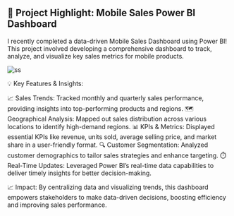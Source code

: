 ## 🚀 Project Highlight: Mobile Sales Power BI Dashboard

I recently completed a data-driven Mobile Sales Dashboard using Power BI! This project involved developing a comprehensive dashboard to track, analyze, and visualize key sales metrics for mobile products.

![ss](https://github.com/user-attachments/assets/d09e0aa9-e554-4e11-985a-0191876e70c3)

💡 Key Features & Insights:

📈 Sales Trends: Tracked monthly and quarterly sales performance, providing insights into top-performing products and regions.
🗺️ Geographical Analysis: Mapped out sales distribution across various locations to identify high-demand regions.
📊 KPIs & Metrics: Displayed essential KPIs like revenue, units sold, average selling price, and market share in a user-friendly format.
🔍 Customer Segmentation: Analyzed customer demographics to tailor sales strategies and enhance targeting.
⏱️ Real-Time Updates: Leveraged Power BI’s real-time data capabilities to deliver timely insights for better decision-making.

📈 Impact: By centralizing data and visualizing trends, this dashboard empowers stakeholders to make data-driven decisions, boosting efficiency and improving sales performance.
